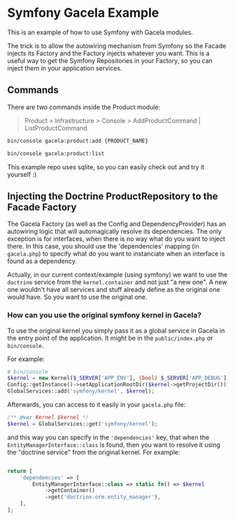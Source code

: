 # Symfony Gacela Example

This is an example of how to use Symfony with Gacela modules.

The trick is to allow the autowiring mechanism from Symfony so the Facade injects its Factory and the Factory injects
whatever you want. This is a useful way to get the Symfony Repositories in your Factory, so you can inject them in your
application services.

## Commands

There are two commands inside the Product module:

> Product > Infrastructure > Console > AddProductCommand | ListProductCommand

```bash
bin/console gacela:product:add {PRODUCT_NAME}

bin/console gacela:product:list
```

This example repo uses sqlite, so you can easily check out and try it yourself :)

## Injecting the Doctrine ProductRepository to the Facade Factory

The Gacela Factory (as well as the Config and DependencyProvider) has an autowiring logic
that will automagically resolve its dependencies. The only exception is for interfaces, when there is no way what 
do you want to inject there. In this case, you should use the 'dependencies' mapping (in `gacela.php`) to 
specify what do you want to instanciate when an interface is found as a dependency.

Actually, in our current context/example (using symfony) we want to use the `doctrine` service 
from the `kernel.container` and not just "a new one". A new one wouldn't have all services and stuff
already define as the original one would have. So you want to use the original one.

### How can you use the original symfony kernel in Gacela?

To use the original kernel you simply pass it as a global service in Gacela
in the entry point of the application. It might be in the `public/index.php` or `bin/console`. 

For example:

```php
# bin/console
$kernel = new Kernel($_SERVER['APP_ENV'], (bool) $_SERVER['APP_DEBUG']);
Config::getInstance()->setApplicationRootDir($kernel->getProjectDir());
GlobalServices::add('symfony/kernel', $kernel);
```

Afterwards, you can access to it easily in your `gacela.php` file:

```php
/** @var Kernel $kernel */
$kernel = GlobalServices::get('symfony/kernel');
```

and this way you can specify in the `'dependencies'` key, that when the `EntityManagerInterface::class` is found, then
you want to resolve it using the "doctrine service" from the original kernel. For example:

```php

return [
    'dependencies' => [
        EntityManagerInterface::class => static fn() => $kernel
            ->getContainer()
            ->get('doctrine.orm.entity_manager'),
    ],
];
```
